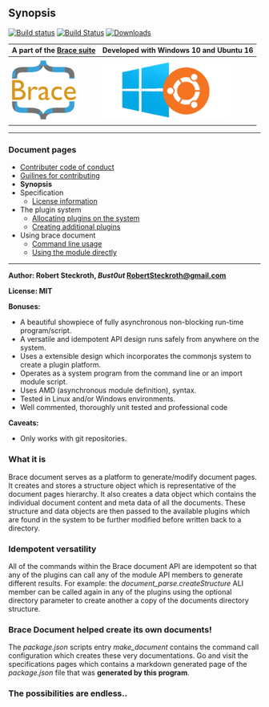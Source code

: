 ## Synopsis 

[![Build status](https://ci.appveyor.com/api/projects/status/bdfpmn5gt2ffj626/branch/master?svg=true)](https://ci.appveyor.com/project/restarian/brace-document/branch/master) [![Build Status](https://travis-ci.org/restarian/brace_document.svg?branch=master)](https://travis-ci.org/restarian/brace_document) [![Downloads](https://img.shields.io/npm/dm/brace_document.svg?svg=true)](https://npmjs.org/package/brace_document)

| A part of the [Brace suite](https://github.com/restarian/restarian/blob/master/brace/README.md)| Developed with Windows 10 and Ubuntu 16 
| ---- | ----
| ![Brace](https://raw.githubusercontent.com/restarian/restarian/master/brace/doc/image/brace_logo_small.png) | [![Ubuntu on Windows](https://raw.githubusercontent.com/restarian/restarian/master/doc/image/ubuntu_windows_logo.png)](https://github.com/Microsoft/BashOnWindows) | 

----
### Document pages
* [Contributer code of conduct](https://github.com/restarian/brace_document/blob/master/docs/contributer_code_of_conduct.md)
* [Guilines for contributing](https://github.com/restarian/brace_document/blob/master/docs/guilines_for_contributing.md)
* **Synopsis**
* Specification
  * [License information](https://github.com/restarian/brace_document/blob/master/docs/specification/license_information.md)
* The plugin system
  * [Allocating plugins on the system](https://github.com/restarian/brace_document/blob/master/docs/the_plugin_system/allocating_plugins_on_the_system.md)
  * [Creating additional plugins](https://github.com/restarian/brace_document/blob/master/docs/the_plugin_system/creating_additional_plugins.md)
* Using brace document
  * [Command line usage](https://github.com/restarian/brace_document/blob/master/docs/using_brace_document/command_line_usage.md)
  * [Using the module directly](https://github.com/restarian/brace_document/blob/master/docs/using_brace_document/using_the_module_directly.md)

----

**Author: Robert Steckroth, _Bust0ut_ [<RobertSteckroth@gmail.com>](mailto:robertsteckroth@gmail.com)**

**License: MIT**

**Bonuses:**
* A beautiful showpiece of fully asynchronous non-blocking run-time program/script.
* A versatile and idempotent API design runs safely from anywhere on the system.
* Uses a extensible design which incorporates the commonjs system to create a plugin platform.
* Operates as a system program from the command line or an import module script.
* Uses AMD (asynchronous module definition), syntax.
* Tested in Linux and/or Windows environments.
* Well commented, thoroughly unit tested and professional code

**Caveats:**
* Only works with git repositories.

### What it is 
Brace document serves as a platform to generate/modify document pages. It creates and stores a structure object which is representative of the document pages hierarchy. It also creates a data object which contains the individual document content and meta data of all the documents. These structure and data objects are then passed to the available plugins which are found in the system to be further modified before written back to a directory.

### Idempotent versatility
All of the commands within the Brace document API are idempotent so that any of the plugins can call any of the module API members to generate different results. For example: the *document_parse.createStructure* ALI member can be called again in any of the plugins using the optional directory parameter to create another a copy of the documents directory structure. 

### Brace Document helped create its own documents!
The *package.json* scripts entry *make_document* contains the command call configuration which creates these very documentations. Go and visit the specifications pages which contains a markdown generated page of the *package.json* file that was **generated by this program**.

### The possibilities are endless..

